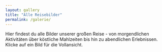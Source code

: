 ```yaml
---
layout: gallery
title: "Alle Reisebilder"
permalink: /galerie/
---
```


Hier findest du alle Bilder unserer großen Reise - von morgendlichen Aktivitäten über köstliche Mahlzeiten bis hin zu abendlichen Erlebnissen.
Klicke auf ein Bild für die Vollansicht.
